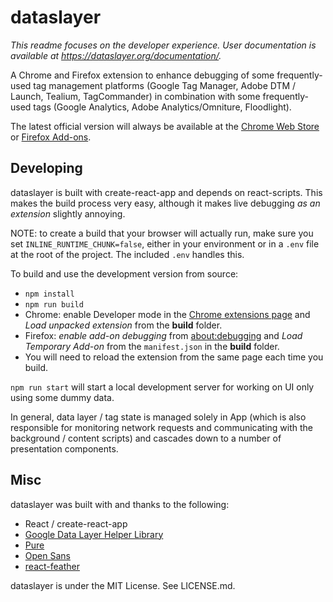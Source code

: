 dataslayer
==========

_This readme focuses on the developer experience. User documentation is available at https://dataslayer.org/documentation/._

A Chrome and Firefox extension to enhance debugging of some frequently-used tag management platforms (Google Tag Manager, Adobe DTM / Launch, Tealium, TagCommander) in combination with some frequently-used tags (Google Analytics, Adobe Analytics/Omniture, Floodlight).

The latest official version will always be available at the [Chrome Web Store](https://chrome.google.com/webstore/detail/dataslayer/ikbablmmjldhamhcldjjigniffkkjgpo) or [Firefox Add-ons](https://addons.mozilla.org/en-US/firefox/addon/dataslayer-firefox/).


Developing
--------
dataslayer is built with create-react-app and depends on react-scripts. This makes the build process very easy, although it makes live debugging *as an extension* slightly annoying.

NOTE: to create a build that your browser will actually run, make sure you set ```INLINE_RUNTIME_CHUNK=false```, either in your environment or in a ```.env``` file at the root of the project. The included ```.env``` handles this.

To build and use the development version from source:
- `npm install`
- `npm run build`
- Chrome: enable Developer mode in the [Chrome extensions page](chrome://extensions/) and *Load unpacked extension* from the **build** folder.
- Firefox: *enable add-on debugging* from [about:debugging](about:debugging) and *Load Temporary Add-on* from the `manifest.json` in the **build** folder.
- You will need to reload the extension from the same page each time you build.

`npm run start` will start a local development server for working on UI only using some dummy data.

In general, data layer / tag state is managed solely in App (which is also responsible for monitoring network requests and communicating with the background / content scripts) and cascades down to a number of presentation components.

Misc
----
dataslayer was built with and thanks to the following:
- React / create-react-app
- [Google Data Layer Helper Library](https://github.com/google/data-layer-helper)
- [Pure](http://purecss.io/)
- [Open Sans](http://www.google.com/fonts/specimen/Open+Sans)
- [react-feather](https://github.com/feathericons/react-feather)

dataslayer is under the MIT License. See LICENSE.md.

